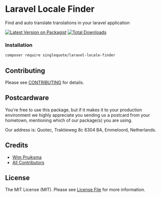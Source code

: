 # Laravel Locale Finder
Find and auto translate translations in your laravel application

[![Latest Version on Packagist](https://img.shields.io/packagist/v/singlequote/laravel-locale-finder.svg?style=flat-square)](https://packagist.org/packages/singlequote/laravel-locale-finder)
[![Total Downloads](https://img.shields.io/packagist/dt/singlequote/laravel-locale-finder.svg?style=flat-square)](https://packagist.org/packages/singlequote/laravel-locale-finder)


### Installation
```bash
composer require singlequote/laravel-locale-finder
```


## Contributing

Please see [CONTRIBUTING](CONTRIBUTING.md) for details.

## Postcardware

You're free to use this package, but if it makes it to your production environment we highly appreciate you sending us a postcard from your hometown, mentioning which of our package(s) you are using.

Our address is: Quotec, Traktieweg 8c 8304 BA, Emmeloord, Netherlands.

## Credits

- [Wim Pruiksma](https://github.com/wimurk)
- [All Contributors](../../contributors)

## License

The MIT License (MIT). Please see [License File](LICENSE.md) for more information.
